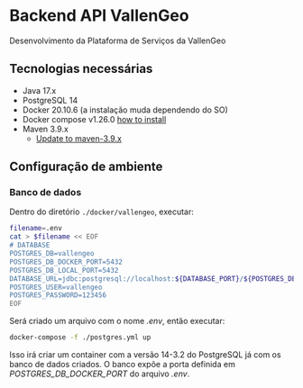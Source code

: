 # Backend API VallenGeo

Desenvolvimento da Plataforma de Serviços da VallenGeo

## Tecnologias necessárias

- Java 17.x
- PostgreSQL 14
- Docker 20.10.6 (a instalação muda dependendo do SO)
- Docker compose v1.26.0 [how to install](https://docs.docker.com/compose/install/)
- Maven 3.9.x
  - [Update to maven-3.9.x](https://github.com/m-thirumal/installation_guide/blob/master/maven/upgrade_maven.md)

## Configuração de ambiente

### Banco de dados

Dentro do diretório `./docker/vallengeo`, executar: 
```sh
filename=.env
cat > $filename << EOF
# DATABASE
POSTGRES_DB=vallengeo
POSTGRES_DB_DOCKER_PORT=5432
POSTGRES_DB_LOCAL_PORT=5432
DATABASE_URL=jdbc:postgresql://localhost:${DATABASE_PORT}/${POSTGRES_DB}
POSTGRES_USER=vallengeo
POSTGRES_PASSWORD=123456
EOF
``` 
Será criado um arquivo com o nome *.env*, então executar: 
```sh
docker-compose -f ./postgres.yml up
```

Isso irá criar um container com a versão 14-3.2 do PostgreSQL já com os banco de dados criados. O banco expõe a porta definida em *POSTGRES_DB_DOCKER_PORT* do arquivo *.env*.

